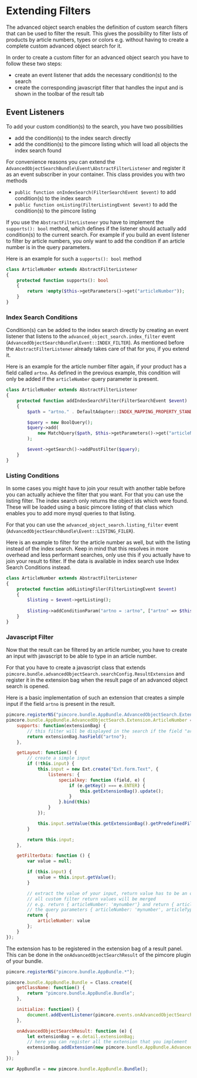 # Extending Filters

The advanced object search enables the definition of custom search filters that can be used to filter the result. This 
gives the possibility to filter lists of products by article numbers, types or colors e.g. without having to create
a complete custom advanced object search for it.

In order to create a custom filter for an advanced object search you have to follow these two steps:
- create an event listener that adds the necessary condition(s) to the search
- create the corresponding javascript filter that handles the input and is shown in the toolbar of the result tab

## Event Listeners

To add your custom condition(s) to the search, you have two possibilities
- add the condition(s) to the index search directly
- add the condition(s) to the pimcore listing which will load all objects the index search found

For convenience reasons you can extend the ``AdvancedObjectSearchBundle\Event\AbstractFilterListener`` and register it
as an event subscriber in your container. This class provides you with two methods
- ``public function onIndexSearch(FilterSearchEvent $event)`` to add condition(s) to the index search
- ``public function onListing(FilterListingEvent $event)`` to add the condition(s) to the pimcore listing

If you use the ``AbstractFilterListener`` you have to implement the ``supports(): bool`` method, which defines if the 
listener should actually add condition(s) to the current search. For example if you build an event listener to filter
by article numbers, you only want to add the condition if an article number is in the query parameters.

Here is an example for such a ``supports(): bool`` method

```php
class ArticleNumber extends AbstractFilterListener
{
    protected function supports(): bool
    {
        return !empty($this->getParameters()->get("articleNumber"));
    }
}
```

### Index Search Conditions

Condition(s) can be added to the index search directly by creating an event listener that listens to the 
``advanced_object_search.index_filter`` event (``AdvancedObjectSearchBundle\Event::INDEX_FILTER``). As mentioned
before the ``AbstractFilterListener`` already takes care of that for you, if you extend it.

Here is an example for the article number filter again, if your product has a field called ``artno``. As defined in the
previous example, this condition will only be added if the ``articleNumber`` query parameter is present.

```php
class ArticleNumber extends AbstractFilterListener
{
    protected function addIndexSearchFilter(FilterSearchEvent $event)
    {
        $path = "artno." . DefaultAdapter::INDEX_MAPPING_PROPERTY_STANDARD;

        $query = new BoolQuery();
        $query->add(
            new MatchQuery($path, $this->getParameters()->get("articleNumber"))
        );

        $event->getSearch()->addPostFilter($query);
    }
}
```

### Listing Conditions

In some cases you might have to join your result with another table before you can actually achieve the filter that you
want. For that you can use the listing filter. The index search only returns the object ids which were found. These
will be loaded using a basic pimcore listing of that class which enables you to add more mysql queries to that listing.

For that you can use the ``advanced_object_search.listing_filter`` event (``AdvancedObjectSearchBundle\Event::LISTING_FILER``).

Here is an example to filter for the article number as well, but with the listing instead of the index search. Keep
in mind that this resolves in more overhead and less performant searches, only use this if you actually have to join 
your result to filter. If the data is available in index search use Index Search Conditions instead.

```php
class ArticleNumber extends AbstractFilterListener
{
    protected function addListingFiler(FilterListingEvent $event)
    {
        $listing = $event->getListing();
    
        $listing->addConditionParam("artno = :artno", ["artno" => $this->getParameters()->get("articleNumber")]);
    }
}
```

### Javascript Filter

Now that the result can be filtered by an article number, you have to create an input with javascript to be able to type
in an article number.

For that you have to create a javascript class that extends ``pimcore.bundle.advancedObjectSearch.searchConfig.ResultExtension`` 
and register it in the extension bag when the result page of an advanced object search is opened. 

Here is a basic implementation of such an extension that creates a simple input if the field ``artno`` is present in the result.

```js
pimcore.registerNS("pimcore.bundle.AppBundle.AdvancedObjectSearch.Extension.*");
pimcore.bundle.AppBundle.AdvancedObjectSearch.Extension.ArticleNumber = Class.create(pimcore.bundle.advancedObjectSearch.searchConfig.ResultExtension, {
    supports: function(extensionBag) {
        // this filter will be displayed in the search if the field "artno" is present in the result tab
        return extensionBag.hasField("artno");
    },

    getLayout: function() {
        // create a simple input
        if (!this.input) {
            this.input = new Ext.create("Ext.form.Text", {
                listeners: {
                    specialkey: function (field, e) {
                        if (e.getKey() === e.ENTER) {
                            this.getExtensionBag().update();
                        }
                    }.bind(this)
                }
            });

            this.input.setValue(this.getExtensionBag().getPredefinedFilter("articleNumber"));
        }

        return this.input;
    },

    getFilterData: function () {
        var value = null;

        if (this.input) {
            value = this.input.getValue();
        }

        // extract the value of your input, return value has to be an object
        // all custom filter return values will be merged
        // e.g. return { articleNumber: 'mynumber'} and return { articleType: 'concrete' } will result in
        // the query parameters { articleNumber: 'mynumber', articleType: 'concrete' }
        return {
            articleNumber: value
        };
    }
});
```

The extension has to be registered in the extension bag of a result panel. This can be done in the ``onAdvancedObjectSearchResult``
of the pimcore plugin of your bundle.

```js
pimcore.registerNS("pimcore.bundle.AppBundle.*");

pimcore.bundle.AppBundle.Bundle = Class.create({
    getClassName: function() {
        return "pimcore.bundle.AppBundle.Bundle";
    },

    initialize: function() {
        document.addEventListener(pimcore.events.onAdvancedObjectSearchResult, this.onAdvancedObjectSearchResult.bind(this));
    },

    onAdvancedObjectSearchResult: function (e) {
        let extensionBag = e.detail.extensionBag;
        // here you can register all the extension that you implement
        extensionBag.addExtension(new pimcore.bundle.AppBundle.AdvancedObjectSearch.Extension.ArticleNumber());
    }
});

var AppBundle = new pimcore.bundle.AppBundle.Bundle();
```